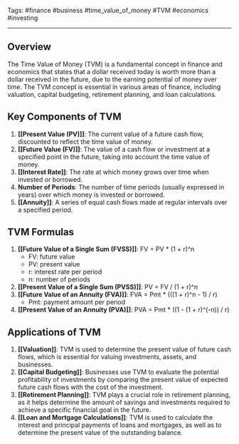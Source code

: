 Tags: #finance #business #time_value_of_money #TVM #economics #investing

---

## Overview

The Time Value of Money (TVM) is a fundamental concept in finance and economics that states that a dollar received today is worth more than a dollar received in the future, due to the earning potential of money over time. The TVM concept is essential in various areas of finance, including valuation, capital budgeting, retirement planning, and loan calculations.

## Key Components of TVM

1.  **[[Present Value (PV)]]**: The current value of a future cash flow, discounted to reflect the time value of money.
2.  **[[Future Value (FV)]]**: The value of a cash flow or investment at a specified point in the future, taking into account the time value of money.
3.  **[[Interest Rate]]**: The rate at which money grows over time when invested or borrowed.
4.  **Number of Periods**: The number of time periods (usually expressed in years) over which money is invested or borrowed.
5.  **[[Annuity]]**: A series of equal cash flows made at regular intervals over a specified period.

## TVM Formulas

1.  **[[Future Value of a Single Sum (FVSS)]]**: FV = PV * (1 + r)^n
    -   FV: future value
    -   PV: present value
    -   r: interest rate per period
    -   n: number of periods
2.  **[[Present Value of a Single Sum (PVSS)]]**: PV = FV / (1 + r)^n
3.  **[[Future Value of an Annuity (FVA)]]**: FVA = Pmt * (((1 + r)^n - 1) / r)
    -   Pmt: payment amount per period
4.  **[[Present Value of an Annuity (PVA)]]**: PVA = Pmt * ((1 - (1 + r)^(-n)) / r)

## Applications of TVM

1.  **[[Valuation]]**: TVM is used to determine the present value of future cash flows, which is essential for valuing investments, assets, and businesses.
2.  **[[Capital Budgeting]]**: Businesses use TVM to evaluate the potential profitability of investments by comparing the present value of expected future cash flows with the cost of the investment.
3.  **[[Retirement Planning]]**: TVM plays a crucial role in retirement planning, as it helps determine the amount of savings and investments required to achieve a specific financial goal in the future.
4.  **[[Loan and Mortgage Calculations]]**: TVM is used to calculate the interest and principal payments of loans and mortgages, as well as to determine the present value of the outstanding balance.